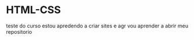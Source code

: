 # HTML-CSS
 teste do curso 
estou apredendo a criar sites e agr vou aprender a abrir meu repositorio 